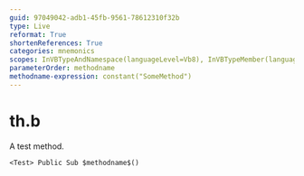 ```yaml
---
guid: 97049042-adb1-45fb-9561-78612310f32b
type: Live
reformat: True
shortenReferences: True
categories: mnemonics
scopes: InVBTypeAndNamespace(languageLevel=Vb8), InVBTypeMember(languageLevel=Vb8)
parameterOrder: methodname
methodname-expression: constant("SomeMethod")
---
```


# th.b

A test method.

```
<Test> Public Sub $methodname$()
```
